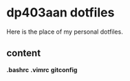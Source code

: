 # dp403aan dotfiles

Here is the place of my personal dotfiles.

## content

**.bashrc**
**.vimrc**
**gitconfig**
